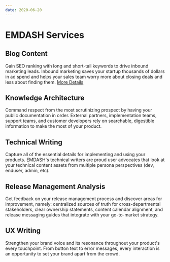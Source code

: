 ```yaml
---
date: 2020-06-20
---
```

# EMDASH Services


## Blog Content

Gain SEO ranking with long and short-tail keywords to drive inbound marketing leads. Inbound marketing saves your startup thousands of dollars in ad spend and helps your sales team worry more about closing deals and less about finding them. [More Details][1]

## Knowledge Architecture

Command respect from the most scrutinizing prospect by having your public documentation in order. External partners, implementation teams, support teams, and customer developers rely on searchable, digestible information to make the most of your product.

## Technical Writing

Capture all of the essential details for implementing and using your products. EMDASH's technical writers are proud user advocates that look at your technical content assets from multiple persona perspectives (dev, enduser, admin, etc).

## Release Management Analysis

Get feedback on your release management process and discover areas for improvement, namely: centralized sources of truth for cross-departmental stakeholders, clear ownership statements, content calendar alignment, and release messaging guides that integrate with your go-to-market strategy.  

## UX Writing

Strengthen your brand voice and its resonance throughout your product's every touchpoint. From button text to error messages, every interaction is an opportunity to set your brand apart from the crowd.


[1]: /blog/blog-content
